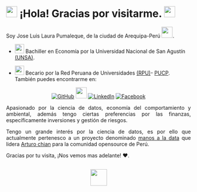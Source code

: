 <h1><img src="https://emojipedia-us.s3.dualstack.us-west-1.amazonaws.com/thumbs/60/samsung/161/penguin_1f427.png" width="30"/> ¡Hola! Gracias por visitarme. <img src="https://i.pinimg.com/originals/c9/bb/a7/c9bba74f2ce4d014abec8fd49ffea89a.png" width="30"/> </h1>

Soy Jose Luis Laura Pumaleque, de la ciudad de Arequipa-Perú <img src="https://i.pinimg.com/originals/5d/e9/b2/5de9b27b72163566084f3d1c90e745a6.jpg" width="30"/>.

- <img src="https://images.vexels.com/media/users/3/166359/isolated/preview/ea28125d2f7eb8513f8c762ff7fd6d3e-sombrero-de-graduaci--n-y-silueta-de-diploma-by-vexels.png" width="25"/> Bachiller en Economía por la Universidad Nacional de San Agustín [(UNSA)](https://www.unsa.edu.pe/).

- <img src="https://image.jimcdn.com/app/cms/image/transf/dimension=210x1024:format=jpg/path/s02ea4150d20a8396/image/i815f95a8f207efb8/version/1336505385/image.jpg" width="25"/> Becario por la Red Peruana de Universidades [(RPU)](http://rpu.edu.pe/)- [PUCP](https://www.pucp.edu.pe/).
También puedes encontrarme en:

<div align="center">

<a href="https://github.com/JoseLuisLP" target="_blank"><img src="https://img.shields.io/badge/GitHub-%2312100E.svg?&style=for-the-badge&logo=Github&logoColor=white" alt="GitHub"/></a> <a 
href="https://rpubs.com/JLLP"><img src="https://www.rstudio.com/wp-content/uploads/2014/06/RStudio-Ball.png" width="30" /></a> <a 
href="https://www.linkedin.com/in/jose-luis-laura-pumaleque/" target="_blank"><img src="https://img.shields.io/badge/linkedin-%230077B5.svg?&style=for-the-badge&logo=linkedin&logoColor=white" alt="LinkedIn"/></a> <a href="https://web.facebook.com/JLuisLauraPx100U" target="_blank"><img src="https://img.shields.io/badge/Facebook-%230077B5.svg?&style=for-the-badge&logo=facebook&logoColor=white" alt="Facebook"/></a>

</div>

<div style="text-align: justify">

Apasionado por la ciencia de datos, economía del comportamiento y ambiental, además tengo ciertas preferencias por las finanzas, específicamente inversiones y gestión de riesgos.

Tengo un grande interés por la ciencia de datos, es por ello que actualmente pertenesco a un proyecto denominado [manos a la data](https://github.com/manosaladata) que lidera [Arturo chian](https://github.com/arturochian) para la comunidad opensource de Perú.

<div/>


Gracias por tu visita, ¡Nos vemos mas adelante! ❤️.
<div align="center">

<h2><img src="https://emojipedia-us.s3.dualstack.us-west-1.amazonaws.com/thumbs/120/facebook/230/penguin_1f427.png" width="45"/> </h2>

<div/>

<!--
# todo esto no esta siendo interpretado por R
-->
